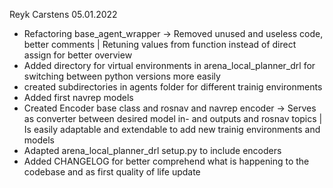 Reyk Carstens 05.01.2022

- Refactoring base_agent_wrapper -> Removed unused and useless code, better comments | Retuning values from function instead of direct assign for better overview
- Added directory for virtual environments in arena_local_planner_drl for switching between python versions more easily
- created subdirectories in agents folder for different trainig environments
- Added first navrep models
- Created Encoder base class and rosnav and navrep encoder -> Serves as converter between desired model in- and outputs and rosnav topics | Is easily adaptable and extendable to add new trainig environments and models
- Adapted arena_local_planner_drl setup.py to include encoders
- Added CHANGELOG for better comprehend what is happening to the codebase and as first quality of life update
